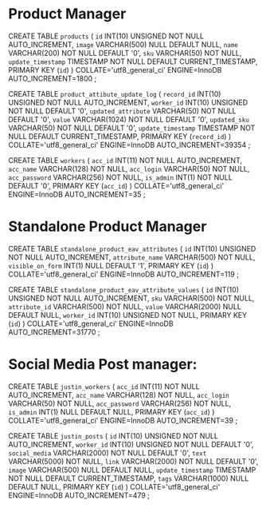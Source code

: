 Product Manager
====================================

CREATE TABLE `products` (
	`id` INT(10) UNSIGNED NOT NULL AUTO_INCREMENT,
	`image` VARCHAR(500) NULL DEFAULT NULL,
	`name` VARCHAR(200) NOT NULL DEFAULT '0',
	`sku` VARCHAR(50) NOT NULL,
	`update_timestamp` TIMESTAMP NOT NULL DEFAULT CURRENT_TIMESTAMP,
	PRIMARY KEY (`id`)
)
COLLATE='utf8_general_ci'
ENGINE=InnoDB
AUTO_INCREMENT=1800
;





CREATE TABLE `product_attibute_update_log` (
	`record_id` INT(10) UNSIGNED NOT NULL AUTO_INCREMENT,
	`worker_id` INT(10) UNSIGNED NOT NULL DEFAULT '0',
	`updated_attribute` VARCHAR(50) NOT NULL DEFAULT '0',
	`value` VARCHAR(1024) NOT NULL DEFAULT '0',
	`updated_sku` VARCHAR(50) NOT NULL DEFAULT '0',
	`update_timestamp` TIMESTAMP NOT NULL DEFAULT CURRENT_TIMESTAMP,
	PRIMARY KEY (`record_id`)
)
COLLATE='utf8_general_ci'
ENGINE=InnoDB
AUTO_INCREMENT=39354
;

CREATE TABLE `workers` (
	`acc_id` INT(11) NOT NULL AUTO_INCREMENT,
	`acc_name` VARCHAR(128) NOT NULL,
	`acc_login` VARCHAR(50) NOT NULL,
	`acc_password` VARCHAR(256) NOT NULL,
	`is_admin` INT(1) NOT NULL DEFAULT '0',
	PRIMARY KEY (`acc_id`)
)
COLLATE='utf8_general_ci'
ENGINE=InnoDB
AUTO_INCREMENT=35
;

Standalone Product Manager
========================================
CREATE TABLE `standalone_product_eav_attributes` (
	`id` INT(10) UNSIGNED NOT NULL AUTO_INCREMENT,
	`attribute_name` VARCHAR(500) NOT NULL,
	`visible_on_form` INT(1) NULL DEFAULT '1',
	PRIMARY KEY (`id`)
)
COLLATE='utf8_general_ci'
ENGINE=InnoDB
AUTO_INCREMENT=119
;


CREATE TABLE `standalone_product_eav_attribute_values` (
	`id` INT(10) UNSIGNED NOT NULL AUTO_INCREMENT,
	`sku` VARCHAR(500) NOT NULL,
	`attribute_id` VARCHAR(500) NOT NULL,
	`value` VARCHAR(2000) NULL DEFAULT NULL,
	`worker_id` INT(10) UNSIGNED NOT NULL,
	PRIMARY KEY (`id`)
)
COLLATE='utf8_general_ci'
ENGINE=InnoDB
AUTO_INCREMENT=31770
;


Social Media Post manager:
==========================================
CREATE TABLE `justin_workers` (
	`acc_id` INT(11) NOT NULL AUTO_INCREMENT,
	`acc_name` VARCHAR(128) NOT NULL,
	`acc_login` VARCHAR(50) NOT NULL,
	`acc_password` VARCHAR(256) NOT NULL,
	`is_admin` INT(1) NULL DEFAULT NULL,
	PRIMARY KEY (`acc_id`)
)
COLLATE='utf8_general_ci'
ENGINE=InnoDB
AUTO_INCREMENT=39
;



CREATE TABLE `justin_posts` (
	`id` INT(10) UNSIGNED NOT NULL AUTO_INCREMENT,
	`worker_id` INT(10) UNSIGNED NOT NULL DEFAULT '0',
	`social_media` VARCHAR(2000) NOT NULL DEFAULT '0',
	`text` VARCHAR(5000) NOT NULL,
	`link` VARCHAR(2000) NOT NULL DEFAULT '0',
	`image` VARCHAR(500) NULL DEFAULT NULL,
	`update_timestamp` TIMESTAMP NOT NULL DEFAULT CURRENT_TIMESTAMP,
	`tags` VARCHAR(1000) NULL DEFAULT NULL,
	PRIMARY KEY (`id`)
)
COLLATE='utf8_general_ci'
ENGINE=InnoDB
AUTO_INCREMENT=479
;


